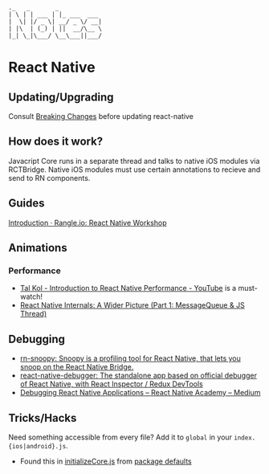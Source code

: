 ```
._   _       _            
| \ | | ___ | |_ ___  ___
|  \| |/ _ \| __/ _ \/ __|
| |\  | (_) | ||  __/\__ \
|_| \_|\___/ \__\___||___/

```


# React Native
## Updating/Upgrading
Consult [Breaking Changes](https://github.com/facebook/react-native/wiki/Breaking-Changes) before updating react-native

## How does it work?
Javacript Core runs in a separate thread and talks to native iOS modules via RCTBridge. Native iOS modules must use certain annotations to recieve and send to RN components.

## Guides
[Introduction · Rangle.io: React Native Workshop](https://rangle-io.gitbooks.io/react-native-workshop/content/)

## Animations
### Performance
- [Tal Kol - Introduction to React Native Performance - YouTube](https://www.youtube.com/watch?v=9VqVv_sVgv0&index=56&list=WL) is a must-watch!
- [React Native Internals: A Wider Picture (Part 1: MessageQueue & JS Thread)](https://medium.com/@rotemmiz/react-native-internals-a-wider-picture-part-1-messagequeue-js-thread-7894a7cba868#.qtq5sohfe)

## Debugging
- [rn-snoopy: Snoopy is a profiling tool for React Native, that lets you snoop on the React Native Bridge.](https://github.com/jondot/rn-snoopy)
- [react-native-debugger: The standalone app based on official debugger of React Native, with React Inspector / Redux DevTools](https://github.com/jhen0409/react-native-debugger)
- [Debugging React Native Applications – React Native Academy – Medium](https://medium.com/reactnativeacademy/debugging-react-native-applications-6bff3f28c375#.z8ln1acta)

## Tricks/Hacks
Need something accessible from every file? Add it to `global` in your `index.{ios|android}.js`.
- Found this in [initializeCore.js](https://github.com/facebook/react-native/blob/master/Libraries/Core/InitializeCore.js) from [package defaults](https://github.com/facebook/react-native/blob/master/packager/defaults.js)
